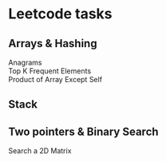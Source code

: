 # Leetcode tasks
## Arrays & Hashing
Anagrams
<br>
Top K Frequent Elements
<br>
Product of Array Except Self
## Stack

## Two pointers & Binary Search
Search a 2D Matrix
<br>
<br>
